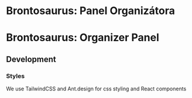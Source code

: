 # Brontosaurus: Panel Organizátora

# Brontosaurus: Organizer Panel

## Development

### Styles

We use TailwindCSS and Ant.design for css styling and React components
